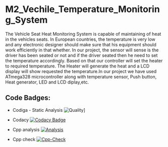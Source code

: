 # M2_Vechile_Temperature_Monitoring_System

The Vehicle Seat Heat Monitoring System is capable of maintaining of heat in the vehicles seats. In European countries, the temperature is very low and any electronic designer should make sure that his equipment should work efficiently in that whether. In our project, the sensor will sense is the driver has been seated or not and if the driver seated then he need to set the temperature accordingly. Based on that our controller will set the heater to required temperature. The Heater will generate the heat and a LCD display will show requested the temperature.In our project we have used ATmega328 microcontroller along with temperature sensor, Push button, Heat generator, LED and LCD diplay,etc.

## Code Badges:

*   Codiga - Static Analysis ![Quality](https://api.codiga.io/project/32956/score/svg)]

*   Codacy [![Codacy Badge](https://app.codacy.com/project/badge/Grade/f0d715578def4bcf9682670017d8119d)](https://www.codacy.com/gh/MohamedAkram183/M2_Vechile_Temperature_Monitoring_System/dashboard?utm_source=github.com&amp;utm_medium=referral&amp;utm_content=MohamedAkram183/M2_Vechile_Temperature_Monitoring_System&amp;utm_campaign=Badge_Grade)

*   Cpp analysis [![Analysis](https://github.com/MohamedAkram183/M2_Vechile_Temperature_Monitoring_System/actions/workflows/analysis.yml/badge.svg)](https://github.com/MohamedAkram183/M2_Vechile_Temperature_Monitoring_System/actions/workflows/analysis.yml)

*   Cpp check [![Cpp-Check](https://github.com/MohamedAkram183/M2_Vechile_Temperature_Monitoring_System/actions/workflows/c-cpp.yml/badge.svg)](https://github.com/MohamedAkram183/M2_Vechile_Temperature_Monitoring_System/actions/workflows/c-cpp.yml)
